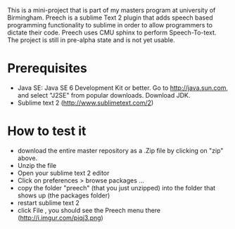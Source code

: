 This is a mini-project that is part of my masters program at university of Birmingham. Preech is a sublime Text 2 plugin that  adds speech based programming functionality to sublime in order to allow programmers to dictate their code. Preech uses CMU sphinx to perform Speech-To-text. The project is still in pre-alpha state and is not yet usable.

Prerequisites
=============
- Java SE: Java SE 6 Development Kit or better. Go to http://java.sun.com, and select "J2SE" from popular downloads. Download JDK.
- Sublime text 2 (http://www.sublimetext.com/2)

How to test it 
=================
- download the entire master repository as a .Zip file by clicking on "zip" above. 
- Unzip the file
- Open your sublime text 2 editor
- Click on preferences > browse packages ...
- copy the folder "preech" (that you just unzipped) into the folder that shows up (the packages folder)
- restart sublime text 2
- click File , you should see the Preech menu there (http://i.imgur.com/piqj3.png)




